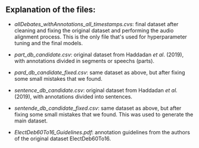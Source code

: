 ## Explanation of the files:

* *allDebates_withAnnotations_all_timestamps.cvs*: final dataset after cleaning and fixing the original dataset and performing the audio alignment process. This is the only file that's used for hyperparameter tuning and the final models.

* *part_db_candidate.csv*: original dataset from Haddadan *et al*. (2019), with annotations divided in segments or speechs (parts).

* *pard_db_candidate_fixed.csv*: same dataset as above, but after fixing some small mistakes that we found.

* *sentence_db_candidate.csv*: original dataset from Haddadan *et al.* (2019), with annotations divided into sentences.

* *sentende_db_candidate_fixed.csv*: same dataset as above, but after fixing some small mistakes that we found. This was used to generate the main dataset.

* *ElectDeb60To16_Guidelines.pdf*: annotation guidelines from the authors of the original dataset ElectDeb60To16.